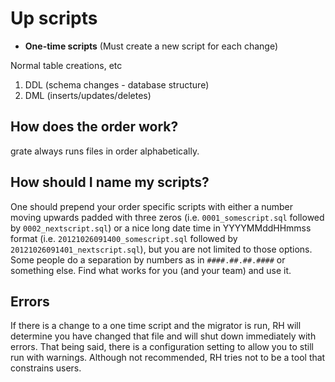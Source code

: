 # Up scripts

* __One-time scripts__ (Must create a new script for each change)

Normal table creations, etc

1. DDL (schema changes - database structure)
1. DML (inserts/updates/deletes)


## How does the order work?

grate always runs files in order alphabetically.

## How should I name my scripts?

One should prepend your order specific scripts with either a number moving upwards padded with three zeros (i.e. `0001_somescript.sql` followed by `0002_nextscript.sql`) or a nice long date time in YYYYMMddHHmmss format (i.e. `20121026091400_somescript.sql` followed by `20121026091401_nextscript.sql`), but you are not limited to those options. Some people do a separation by numbers as in `####.##.##.####` or something else. Find what works for you (and your team) and use it.

## Errors
If there is a change to a one time script and the migrator is run, RH will determine you have changed that file and will shut down immediately with errors.  That being said, there is a configuration setting to allow you to still run with warnings. Although not recommended, RH tries not to be a tool that constrains users.  
